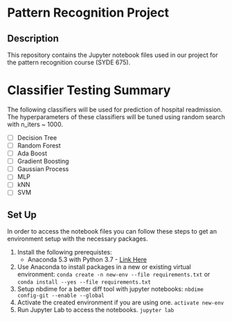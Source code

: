# Pattern Recognition Project

## Description

This repository contains the Jupyter notebook files used in our project for the pattern recognition course (SYDE 675).

# Classifier Testing Summary

The following classifiers will be used for prediction of hospital readmission. The hyperparameters of these classifiers will be tuned using random search with n_iters ~ 1000.

- [ ] Decision Tree
- [ ] Random Forest
- [ ] Ada Boost
- [ ] Gradient Boosting
- [ ] Gaussian Process
- [ ] MLP
- [ ] kNN
- [ ] SVM

## Set Up
In order to access the notebook files you can follow these steps to get an environment setup with the necessary packages.
1. Install the following prerequistes:
    - Anaconda 5.3 with Python 3.7 - [Link Here](https://www.anaconda.com/download/)
2. Use Anaconda to install packages in a new or existing virtual environment:
    `conda create -n new-env --file requirements.txt`
    or
    `conda install --yes --file requirements.txt`
3. Setup nbdime for a better diff tool with jupyter notebooks:
    `nbdime config-git --enable --global`
4. Activate the created environment if you are using one.
    `activate new-env`
5. Run Jupyter Lab to access the notebooks.
    `jupyter lab`
